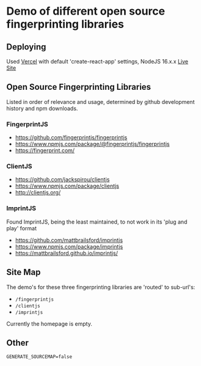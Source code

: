 # Demo of different open source fingerprinting libraries

## Deploying

Used [Vercel](https://vercel.com/) with default 'create-react-app' settings, NodeJS 16.x.x
[Live Site](https://fingerprint-react-demo.vercel.app/)

## Open Source Fingerprinting Libraries

Listed in order of relevance and usage, determined by github development history and npm downloads.

### FingerprintJS

- https://github.com/fingerprintjs/fingerprintjs
- https://www.npmjs.com/package/@fingerprintjs/fingerprintjs
- https://fingerprint.com/

### ClientJS

- https://github.com/jackspirou/clientjs
- https://www.npmjs.com/package/clientjs
- http://clientjs.org/

### ImprintJS

Found ImprintJS, being the least maintained, to not work in its 'plug and play' format

- https://github.com/mattbrailsford/imprintjs
- https://www.npmjs.com/package/imprintjs
- https://mattbrailsford.github.io/imprintjs/

## Site Map

The demo's for these three fingerprinting libraries are 'routed' to sub-url's:

- `/fingerprintjs`
- `/clientjs`
- `/imprintjs`

Currently the homepage is empty.

## Other

```text
GENERATE_SOURCEMAP=false
```
